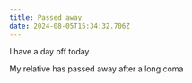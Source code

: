```yaml
---
title: Passed away
date: 2024-08-05T15:34:32.706Z
---
```


I have a day off today

My relative has passed away after a long coma
